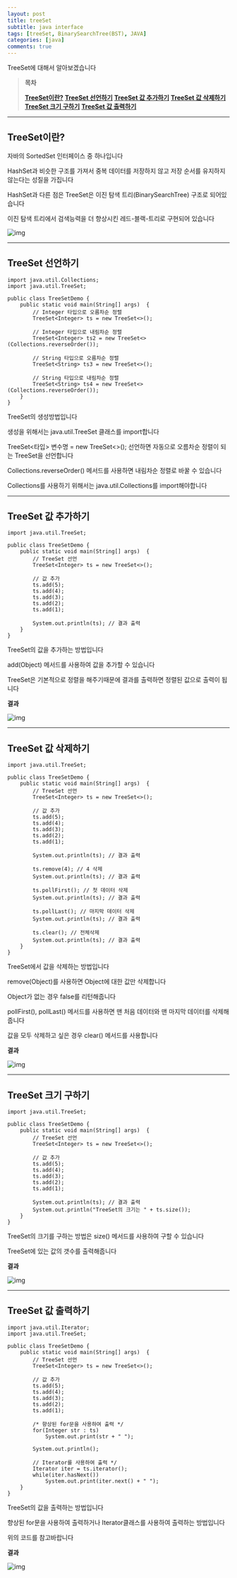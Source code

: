 ```yaml
---
layout: post
title: treeSet
subtitle: java interface
tags: [treeSet, BinarySearchTree(BST), JAVA]
categories: [java]
comments: true
---
```

TreeSet에 대해서 알아보겠습니다

 

> **목차**
>
> **[TreeSet이란?](#text1)**
> **[TreeSet 선언하기](#text2)**
> **[TreeSet 값 추가하기](#text3)**
> **[TreeSet 값 삭제하기](#text4)**
> **[TreeSet 크기 구하기](#text5)**
> **[TreeSet 값 출력하기](#text6)**

 

 

------



## **TreeSet이란?**

자바의 SortedSet 인터페이스 중 하나입니다

HashSet과 비슷한 구조를 가져서 중복 데이터를 저장하지 않고 저장 순서를 유지하지 않는다는 성질을 가집니다

HashSet과 다른 점은 TreeSet은 이진 탐색 트리(BinarySearchTree) 구조로 되어있습니다

이진 탐색 트리에서 검색능력을 더 향상시킨 레드-블랙-트리로 구현되어 있습니다



![img](https://blog.kakaocdn.net/dn/ma4v6/btq5FUggY84/GXDP0TxkCwiJ3tcCtzJqRK/img.png)



 

------



## **TreeSet 선언하기**

```
import java.util.Collections;
import java.util.TreeSet;

public class TreeSetDemo {
	public static void main(String[] args)  {
		// Integer 타입으로 오름차순 정렬
		TreeSet<Integer> ts = new TreeSet<>();
		
		// Integer 타입으로 내림차순 정렬
		TreeSet<Integer> ts2 = new TreeSet<>(Collections.reverseOrder());

		// String 타입으로 오름차순 정렬
		TreeSet<String> ts3 = new TreeSet<>();

		// String 타입으로 내림차순 정렬
		TreeSet<String> ts4 = new TreeSet<>(Collections.reverseOrder());
	}
}
```

TreeSet의 생성방법입니다

생성을 위해서는 java.util.TreeSet 클래스를 import합니다

TreeSet<타입> 변수명 = new TreeSet<>(); 선언하면 자동으로 오름차순 정렬이 되는 TreeSet을 선언합니다

Collections.reverseOrder() 메서드를 사용하면 내림차순 정렬로 바꿀 수 있습니다



Collections를 사용하기 위해서는 java.util.Collections를 import해야합니다

 

------



## **TreeSet 값 추가하기**

```
import java.util.TreeSet;

public class TreeSetDemo {
	public static void main(String[] args)  {
		// TreeSet 선언
		TreeSet<Integer> ts = new TreeSet<>();
		
		// 값 추가
		ts.add(5);
		ts.add(4);
		ts.add(3);
		ts.add(2);
		ts.add(1);
		
		System.out.println(ts); // 결과 출력
	}
}
```

TreeSet의 값을 추가하는 방법입니다

add(Object) 메서드를 사용하여 값을 추가할 수 있습니다

TreeSet은 기본적으로 정렬을 해주기때문에 결과를 출력하면 정렬된 값으로 출력이 됩니다

 

**결과**



![img](https://blog.kakaocdn.net/dn/bKONYg/btq5G0NTypI/pXoj9iaiuD1LevwPIUBYi1/img.png)



 

------



## **TreeSet 값 삭제하기**

```
import java.util.TreeSet;

public class TreeSetDemo {
	public static void main(String[] args)  {
		// TreeSet 선언
		TreeSet<Integer> ts = new TreeSet<>();
		
		// 값 추가
		ts.add(5);
		ts.add(4);
		ts.add(3);
		ts.add(2);
		ts.add(1);
		
		System.out.println(ts); // 결과 출력
		
		ts.remove(4); // 4 삭제
		System.out.println(ts); // 결과 출력

		ts.pollFirst(); // 첫 데이터 삭제
		System.out.println(ts); // 결과 출력

		ts.pollLast(); // 마지막 데이터 삭제
		System.out.println(ts); // 결과 출력

		ts.clear(); // 전체삭제
		System.out.println(ts); // 결과 출력
	}
}
```

TreeSet에서 값을 삭제하는 방법입니다

remove(Object)를 사용하면 Object에 대한 값만 삭제합니다

Object가 없는 경우 false를 리턴해줍니다

pollFirst(), pollLast() 메서드를 사용하면 맨 처음 데이터와 맨 마지막 데이터를 삭제해줍니다

값을 모두 삭제하고 싶은 경우 clear() 메서드를 사용합니다

 

**결과**



![img](https://blog.kakaocdn.net/dn/bKDP2M/btq5FVTSMp4/QrCTcjePYKMyT8Z1uXf7i1/img.png)



 

------



 

 

## **TreeSet 크기 구하기**

```
import java.util.TreeSet;

public class TreeSetDemo {
	public static void main(String[] args)  {
		// TreeSet 선언
		TreeSet<Integer> ts = new TreeSet<>();
		
		// 값 추가
		ts.add(5);
		ts.add(4);
		ts.add(3);
		ts.add(2);
		ts.add(1);
		
		System.out.println(ts); // 결과 출력
		System.out.println("TreeSet의 크기는 " + ts.size());
	}
}
```

TreeSet의 크기를 구하는 방법은 size() 메서드를 사용하여 구할 수 있습니다

TreeSet에 있는 값의 갯수를 출력해줍니다

 

**결과**



![img](https://blog.kakaocdn.net/dn/qvuyo/btq5CBIR283/z0YGCeR0ZN6A6owluCvKvk/img.png)



 

------



## **TreeSet 값 출력하기**

```
import java.util.Iterator;
import java.util.TreeSet;

public class TreeSetDemo {
	public static void main(String[] args)  {
		// TreeSet 선언
		TreeSet<Integer> ts = new TreeSet<>();
		
		// 값 추가
		ts.add(5);
		ts.add(4);
		ts.add(3);
		ts.add(2);
		ts.add(1);
		
		/* 향상된 for문을 사용하여 출력 */
		for(Integer str : ts)
			System.out.print(str + " ");
		
		System.out.println();
		
		// Iterator를 사용하여 출력 */
		Iterator iter = ts.iterator();
		while(iter.hasNext())
			System.out.print(iter.next() + " ");
	}
}
```

TreeSet의 값을 출력하는 방법입니다

향상된 for문을 사용하여 출력하거나 Iterator클래스를 사용하여 출력하는 방법입니다

위의 코드를 참고바랍니다

 

**결과**



![img](https://blog.kakaocdn.net/dn/bFAb5w/btq5HCzioU1/RuDh7gjASvEaXAnDpcSbDk/img.png)